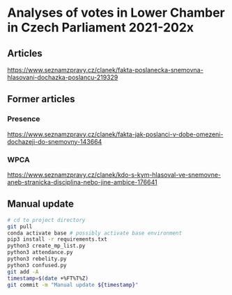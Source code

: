 # Analyses of votes in Lower Chamber in Czech Parliament 2021-202x

## Articles
https://www.seznamzpravy.cz/clanek/fakta-poslanecka-snemovna-hlasovani-dochazka-poslancu-219329

## Former articles
### Presence
https://www.seznamzpravy.cz/clanek/fakta-jak-poslanci-v-dobe-omezeni-dochazeji-do-snemovny-143664

### WPCA
https://www.seznamzpravy.cz/clanek/kdo-s-kym-hlasoval-ve-snemovne-aneb-stranicka-disciplina-nebo-jine-ambice-176641

## Manual update
```bash
# cd to project directory
git pull
conda activate base # possibly activate base environment
pip3 install -r requirements.txt
python3 create_mp_list.py
python3 attendance.py
python3 rebelity.py
python3 confused.py
git add -A
timestamp=$(date +%FT%T%Z)
git commit -m "Manual update ${timestamp}"
```
